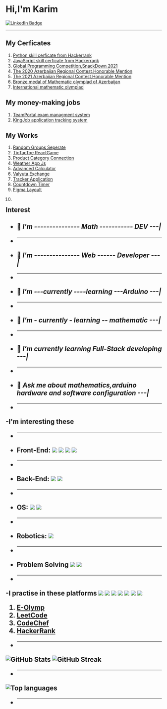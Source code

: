 <h1>Hi,I'm Karim</h1> <div id="badges">
  <a href="https://www.linkedin.com/in/shikhkarim-mammadov">
    <img src="https://img.shields.io/badge/LinkedIn-blue?style=for-the-badge&logo=linkedin&logoColor=white" alt="LinkedIn Badge"/>
  </a>
</div>
<hr>
<div>
<h2>My Cerficates</h2>
<ol>
  <li><a href="https://www.hackerrank.com/certificates/d1d4b4b40e0c">Python skill cerficate from Hackerrank</a></li>
  <li><a href="https://www.hackerrank.com/certificates/855c3e400598" >JavaScript skill cerficate from Hackerrank</a></li>
  <li><a href="https://drive.google.com/file/d/1oHm3w6kGVGOsm8ZnuO4neMDM2gdYRDri/view">Global Programming Competition,SnackDown 2021</a></li>
  <li><a href="https://drive.google.com/file/d/1AL1DGykg1JO1adURDfRo65v_yAhk6k9E/view?usp=sharing">The 2020 Azerbaijan Regional Contest,Honorable Mention</a></li>
  <li><a href="https://drive.google.com/file/d/1r8w_xKJyU4OXyG3Jo_jS97MaZS8NZMQh/view?usp=sharing">The 2021 Azerbaijan Regional Contest,Honorable Mention</a></li>
  <li><a href="https://drive.google.com/file/d/1cJWwpw1ehEecZEoA8bJaTna1AhPXind9/view?usp=sharing">Bronze medal of Mathematic olympiad of Azerbaijan</a></li>
  <li><a href="https://drive.google.com/file/d/1oouH60xq481QR0eQc_JHTBEvhmaEDzNe/view?usp=sharing">International mathematic olympiad</a></li>
</ol>
</div>
<div>
<h2>My money-making jobs</h2>
<ol>
  <li><a target="blank" href="https://www.teamportal.info/">TeamPortal exam managment system<a/></li>
  <li><a target="blank" href="https://www.kingjob.pro/">KingJob application tracking system<a/></li>
<ol/>
  </div>
  <div>
<h2>My Works</h2>
<ol>
  <li><a target="blank" href="https://memmedov-karim.github.io/EasyGroupSetup/">Random Groups Seperate<a/></li>
  <li><a target="blank" href="https://memmedov-karim.github.io/TicTacToe_withReact/">TicTacToe ReactGame<a/></li>
  <li><a target="blank" href="https://memmedov-karim.github.io/Category-Product-connection-API-/">Product Category Connection<a/></li>
  <li><a target="blank" href="https://memmedov-karim.github.io/WeatherApp/">Weather App Js<a/></li>
  <li><a target="blank" href="https://memmedov-karim.github.io/Advanced_Calculator/">Advanced Calculator<a/></li>
  <li><a target="blank" href="https://memmedov-karim.github.io/Valyuta-Application/">Valyuta Exchange<a/></li>
  <li><a target="blank" href="https://memmedov-karim.github.io/Tracker-Application/">Tracker Application<a/></li>
  <li><a target="blank" href="https://memmedov-karim.github.io/Count-Down-Timer/">Countdown Timer<a/></li>
  <li><a target="blank" href="https://memmedov-karim.github.io/figma_work/">Figma Layoult<a/><li/>
<ol/>
  </div>
<h2>Interest<h2/> 

- 🌱 <i>I'm --------------- Math ----------- DEV ---|</i>
- <hr>                                                          
- 🌱 <i>I'm --------------- Web ------ Developer ---|</i>
- <hr>                                                         
- 🌱 <i>I’m ---currently ----learning ---Arduino ---|</i>
- <hr>                                                     
- 🌱 <i>I’m - currently - learning -- mathematic ---|</i>
- <hr>                                                       
- 🌱 <i>I’m currently learning Full-Stack developing ---|</i>
- <hr>                                                                                 
- 💬 <i>Ask me about mathematics,arduino hardware and software configuration ---|</i>
- <hr>
 -<strong>I'm interesting these</strong>       
 - <hr>
 - <strong>Front-End:</strong> <img src="https://img.shields.io/badge/-HTML-e34f26?logo=html5&logoColor=fff">    <img src="https://img.shields.io/badge/-CSS-1572B6?logo=css3&logoColor=fff">   <img src="https://img.shields.io/badge/-JAVASCRIPT-F7DF1E?logo=javascript&logoColor=red">   <img src="https://img.shields.io/badge/-REACT%20JS-61DAFB?logo=reactjs&logoColor=red">
 - <hr>
 - <strong>Back-End:</strong> <img src="https://img.shields.io/badge/-NODE%20JS-339933?logo=nodejs&logoColor=red">    <img src="https://img.shields.io/badge/-MONGODB-47A248?logo=mongodb&logoColor=red">
 - <hr>
 - <strong>OS:</strong> <img src="https://img.shields.io/badge/-KALI%20LINUX-557C94?logo=kalil%20inux&logoColor=red">  <img src="https://img.shields.io/badge/-Windows-0078D6logo=windows&logoColor=red">
 - <hr>
 - <strong>Robotics:</strong> <img src="https://img.shields.io/badge/-ARDUINO-00979D?logo=arduino&logoColor=red">
 - <hr>
 - <strong>Problem Solving</strong> <img src="https://img.shields.io/badge/-PYTHON-3776AB?logo=python&logoColor=yellow">    <img src="https://img.shields.io/badge/-C++-00599C?logo=c++&logoColor=red">       
 - <hr>                        
         

 -<strong>I practise in  these platforms</strong>
 <img src="https://img.shields.io/badge/-EOlymp-0078D6logo=eolymp&logoColor=red">  <img src="https://img.shields.io/badge/-CODECHEF-5B4638?logo=codechef&logoColor=red">  <img src="https://img.shields.io/badge/-CODEWARS-B1361E?logo=codewars&logoColor=red">  <img src="https://img.shields.io/badge/-LEETCODE-FFA116?logo=leetcode&logoColor=red">  <img src="https://img.shields.io/badge/-THE%20ALGORITHMS-00BCB4?logo=thealgorithms&logoColor=red">  <img src="https://img.shields.io/badge/-HackerEarth-00EA64?logo=hackerearth&logoColor=red">  <img src="https://img.shields.io/badge/-HackerRank-2C3454logo=hackerrank&logoColor=red">
 <ol>
 <li><a href="https://www.eolymp.com/az/users/sixkerim">E-Olymp</a></li>
 <li><a href="https://leetcode.com/Karimmammadov/">LeetCode</a></li>
 <li><a href="https://www.codechef.com/users/kerim_288">CodeChef</a></li>
 <li><a href="https://www.hackerrank.com/sixkerimmemmedo1">HackerRank</a></li>
 </ol>
 
- <hr>


![GitHub Stats](https://github-readme-stats.vercel.app/api?username=memmedov-karim&theme=radical)   ![GitHub Streak](http://github-readme-streak-stats.herokuapp.com?user=memmedov-karim&theme=radical&background=000000)
- <hr>

![Top languages](https://github-readme-stats.vercel.app/api/top-langs/?username=memmedov-karim&show_icons=true&theme=radical)
- <hr>







